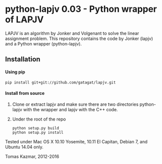 python-lapjv 0.03 - Python wrapper of LAPJV
===========================================

LAPJV is an algorithm by Jonker and Volgenant to solve the linear assignment
problem. This repository contains the code by Jonker (lapjv) and a Python
wrapper (python-lapjv).

Installation
------------

#### Using pip
  ``` pip install git+git://github.com/gatagat/lapjv.git ```

#### Install from source

  1. Clone or extract lapjv and make sure there are two directories python-lapjv
     with the wrapper and lapjv with the C++ code.

  2. Under the root of the repo
     ```
     python setup.py build
     python setup.py install
     ```

Tested under Mac OS X 10.10 Yosemite, 10.11 El Capitan, Debian 7, and Ubuntu 14.04 only.

Tomas Kazmar, 2012-2016
